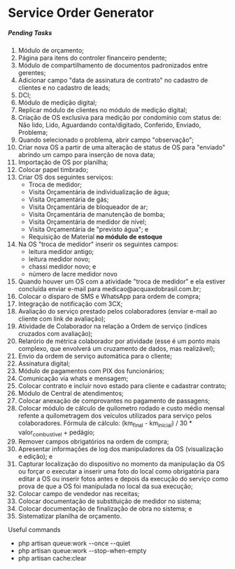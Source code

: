 # Service Order Generator

<h5>Pending Tasks</h5>
<ol>   
    <li>Módulo de orçamento;</li> 
    <li>Página para itens do controler financeiro pendente;</li>
    <li>Módulo de compartilhamento de documentos padronizados entre gerentes;</li>       
    <li>Adicionar campo "data de assinatura de contrato" no cadastro de clientes e no cadastro de leads;</li>
    <li>DCI;</li>
    <li>Módulo de medição digital;</li>
    <li>Replicar módulo de clientes no módulo de medição digital;</li>    
    <li>Criação de OS exclusiva para medição por condomínio com status de: Não lido, Lido, Aguardando conta/digitado, Conferido, Enviado, Problema;</li>
    <li>Quando selecionado o problema, abrir campo "observação";</li>
    <li>Criar nova OS a partir de uma alteração de status de OS para "enviado" abrindo um campo para inserção de nova data;</li>
    <li>Importação de OS por planilha;</li>
    <li>Colocar papel timbrado;</li>
    <li>Criar OS dos seguintes serviços:
        <ul>
            <li>Troca de medidor;</li>
            <li>Visita Orçamentária de individualização de água;</li>
            <li>Visita Orçamentária de gás;</li>
            <li>Visita Orçamentária de bloqueador de ar;</li>
            <li>Visita Orçamentária de manutenção de bomba;</li>
            <li>Visita Orçamentária de medidor de nível;</li>
            <li>Visita Orçamentária de "previsto água"; e</li>
            <li>Requisição de Material <b>no módulo de estoque</b></li>
        </ul>
    </li>
    <li>Na OS "troca de medidor" inserir os seguintes campos:
        <ul>
            <li>leitura medidor antigo;</li>
            <li>leitura medidor novo;</li>
            <li>chassi medidor novo; e</li>
            <li>número de lacre medidor novo</li>
        </ul>
    </li>
    <li>Quando houver um OS com a atividade "troca de medidor" e ela estiver concluída enviar e-mail para medicao@acquaxdobrasil.com.br;</li>
    <li>Colocar o disparo de SMS e WhatsApp para ordem de compra;</li>    
    <li>Integração de notificação com 3CX;</li>
    <li>Avaliação do serviço prestado pelos colaboradores (enviar e-mail ao cliente com link de avaliação);</li>
    <li>Atividade de Colaborador na relação a Ordem de serviço (indíces cruzados com avaliação);</li>
    <li>Relarório de métrica colaborador por atividade (esse é um ponto mais complexo, que envolverá um cruzamento de dados, mas realizável);</li>
    <li>Envio da ordem de serviço automática para o cliente;</li>    
    <li>Assinatura digital;</li>
    <li>Módulo de pagamentos com PIX dos funcionários;</li>
    <li>Comunicação via whats e mensagem;</li>
    <li>Colocar contrato e incluir novo estado para cliente e cadastrar contrato;</li>     
    <li>Módulo de Central de atendimentos;</li>
    <li>Colocar anexação de comprovantes no pagamento de passagens;</li>   
    <li>Colocar módulo de cálculo de quilometro rodado e custo médio mensal refente a quilometragem dos veículos utilizados para serviço pelos colaboradores. Fórmula de cálculo: (km<sub>final</sub> - km<sub>inicial</sub>) / 30 * valor<sub>combustível</sub> + pedágio;</li>
    <li>Remover campos obrigatórios na ordem de compra;</li>
    <li>Apresentar informações de log dos manipuladores da OS (visualização e edição); e</li>
    <li>Capturar localização do dispositivo no momento da manipulação da OS ou forçar o executar a inserir uma foto do local como obrigatória para editar a OS ou inserir fotos antes e depois da execução do serviço como prova de que a OS foi manipulada no local da sua execução;</li>
    <li>Colocar campo de vendedor nas receitas;</li>
    <li>Colocar documentação de substituição de medidor no sistema;</li>
    <li>Colocar documentação de finalização de obra no sistema; e</li>
    <li>Sistematizar planilha de orçamento.</li>
</ol>

<p>Useful commands</p>
<ul>
    <li>php artisan queue:work --once --quiet</li>
    <li>php artisan queue:work --stop-when-empty</li>
    <li>php artisan cache:clear</li>
</ul>
